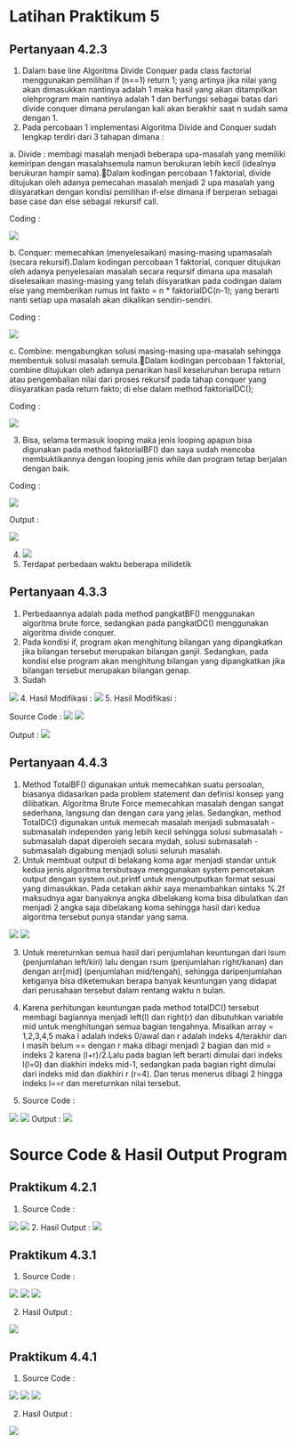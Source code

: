 # Latihan Praktikum 5
## Pertanyaan 4.2.3
1. Dalam base line Algoritma Divide Conquer pada class factorial menggunakan pemilihan if (n==1) return 1; yang artinya jika nilai yang akan dimasukkan nantinya adalah 1 maka hasil yang akan ditampilkan olehprogram main nantinya adalah 1 dan berfungsi sebagai batas dari divide conquer dimana perulangan kali akan berakhir saat n sudah sama dengan 1.
2. Pada percobaan 1 implementasi Algoritma Divide and Conquer sudah lengkap terdiri dari 3 tahapan dimana :

a. Divide : membagi masalah menjadi beberapa upa-masalah yang memiliki kemiripan dengan masalahsemula namun berukuran lebih kecil (idealnya berukuran hampir sama).Dalam kodingan percobaan 1 faktorial, divide ditujukan oleh adanya pemecahan masalah menjadi 2 upa masalah yang diisyaratkan dengan kondisi pemilihan if-else dimana if berperan sebagai base case dan else sebagai rekursif call.

Coding :

<img src = "1.jpg">

b. Conquer: memecahkan (menyelesaikan) masing-masing upamasalah (secara rekursif).Dalam kodingan percobaan 1 faktorial, conquer ditujukan oleh adanya penyelesaian masalah secara reqursif dimana upa masalah diselesaikan masing-masing yang telah diisyaratkan pada codingan dalam else yang memberikan rumus int fakto = n * faktorialDC(n-1); yang berarti nanti setiap upa masalah akan dikalikan sendiri-sendiri.

Coding :

<img src ="2.jpg">

c. Combine: mengabungkan solusi masing-masing upa-masalah sehingga membentuk solusi masalah semula.Dalam kodingan percobaan 1 faktorial, combine ditujukan oleh adanya penarikan hasil keseluruhan berupa return atau pengembalian nilai dari proses rekursif pada tahap conquer yang diisyaratkan pada return fakto; di else dalam method faktorialDC();

Coding :

<img src ="3.jpg">

3. Bisa, selama termasuk looping maka jenis looping apapun bisa digunakan pada method faktorialBF() dan saya sudah mencoba membuktikannya dengan looping jenis while dan program tetap berjalan dengan baik.

Coding :

<img src = "4.jpg">

Output : 

<img src = "5.jpg">

4. <img src = "6.jpg">
5. Terdapat perbedaan waktu beberapa milidetik

## Pertanyaan 4.3.3
1. Perbedaannya adalah pada method pangkatBF() menggunakan algoritma brute force, sedangkan pada pangkatDC() menggunakan algoritma divide conquer.
2. Pada kondisi if, program akan menghitung bilangan yang dipangkatkan jika bilangan tersebut merupakan bilangan ganjil. Sedangkan, pada kondisi else program akan menghitung bilangan yang dipangkatkan jika bilangan tersebut merupakan bilangan genap.
3. Sudah
<img src = "7.jpg">
4. Hasil Modifikasi :
<img src = "8.jpg">
5. Hasil Modifikasi : 

Source Code :
<img src = "9.jpg">
<img src = "10.jpg">

Output :
<img src = "11.jpg">

## Pertanyaan 4.4.3
1. Method TotalBF() digunakan untuk memecahkan suatu persoalan, biasanya didasarkan pada problem statement dan definisi konsep yang dilibatkan. Algoritma Brute Force memecahkan masalah dengan sangat sederhana, langsung dan dengan cara yang jelas. Sedangkan, method TotalDC() digunakan untuk memecah masalah menjadi submasalah - submasalah independen yang lebih kecil sehingga solusi submasalah - submasalah dapat diperoleh secara mydah, solusi submasalah - submasalah digabung menjadi solusi seluruh masalah.
2. Untuk membuat output di belakang koma agar menjadi standar untuk kedua jenis algoritma tersbutsaya menggunakan system pencetakan output dengan system.out.printf untuk mengoutputkan format sesuai yang dimasukkan. Pada cetakan akhir saya menambahkan sintaks %.2f maksudnya agar banyaknya angka dibelakang koma bisa dibulatkan dan menjadi 2 angka saja dibelakang koma sehingga hasil dari kedua algoritma tersebut punya standar yang sama.
<img src = "12.jpg">
<img src = "13.jpg">

3. Untuk mereturnkan semua hasil dari penjumlahan keuntungan dari lsum (penjumlahan left/kiri) lalu dengan rsum (penjumlahan right/kanan) dan dengan arr[mid] (penjumlahan mid/tengah), sehingga daripenjumlahan ketiganya bisa diketemukan berapa banyak keuntungan yang didapat dari perusahaan tersebut dalam rentang waktu n bulan.

4. Karena perhitungan keuntungan pada method totalDC() tersebut membagi bagiannya menjadi left(l) dan right(r) dan dibutuhkan variable mid untuk menghitungan semua bagian tengahnya. Misalkan array = 1,2,3,4,5 maka l adalah indeks 0/awal dan r adalah indeks 4/terakhir dan l masih belum == dengan r maka dibagi menjadi 2 bagian dan mid = indeks 2 karena (l+r)/2.Lalu pada bagian left berarti dimulai dari indeks l(l=0) dan diakhiri indeks mid-1, sedangkan pada bagian right dimulai dari indeks mid dan diakhiri r (r=4). Dan terus menerus dibagi 2 hingga indeks l==r dan mereturnkan nilai tersebut.

5. Source Code :
<img src = "14.jpg">
<img src = "15.jpg">
Output :
<img src = "16.jpg">

# Source Code & Hasil Output Program
## Praktikum 4.2.1
1. Source Code :
<img src = "17.jpg">
<img src = "18.jpg">
2. Hasil Output :
<img src = "19.jpg">

## Praktikum 4.3.1
1. Source Code :
<img src = "20.jpg">
<img src = "21.jpg">
<img src = "22.jpg">

2. Hasil Output :
<img src = "23.jpg">

## Praktikum 4.4.1
1. Source Code :
<img src = "24.jpg">
<img src = "25.jpg">
<img src = "26.jpg">

2. Hasil Output :
<img src = "27.jpg">